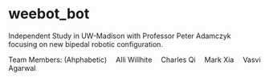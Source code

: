 # weebot_bot
Independent Study in UW-Madison with Professor Peter Adamczyk focusing on new bipedal robotic configuration.

Team Members: (Ahphabetic)
 Alli Willhite
 Charles Qi
 Mark Xia
 Vasvi Agarwal

